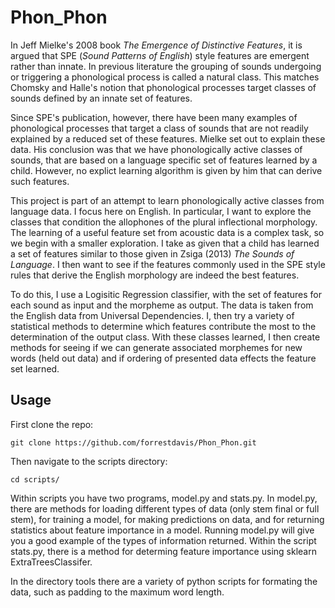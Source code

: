 # Phon_Phon
In Jeff Mielke's 2008 book *The Emergence of Distinctive Features*, it is argued
that SPE (*Sound Patterns of English*) style features are emergent rather than 
innate. In previous literature the grouping of sounds undergoing or triggering 
a phonological process is called a natural class. This matches Chomsky and Halle's 
notion that phonological processes target classes of sounds defined by an 
innate set of features. 

Since SPE's publication, however, there have been many examples of phonological 
processes that target a class of sounds that are not readily explained by 
a reduced set of these features. Mielke set out to explain these data. His conclusion
was that we have phonologically active classes of sounds, that are based 
on a language specific set of features learned by a child. However, no explict learning
algorithm is given by him that can derive such features. 

This project is part of an attempt to learn phonologically active classes from 
language data. I focus here on English. In particular, I want to explore
the classes that condition the allophones of the plural inflectional
morphology. The learning of a useful feature set from acoustic data is a complex
task, so we begin with a smaller exploration. I take as given that a child 
has learned a set of features similar to those given in Zsiga (2013) *The Sounds
of Language*. I then want to see if the features commonly used in the SPE style 
rules that derive the English morphology are indeed the best features.

To do this, I use a Logisitic Regression classifier, with the set of features for 
each sound as input and the morpheme as output. The data is taken from the 
English data from Universal Dependencies. I, then try a variety of statistical 
methods to determine which features contribute the most to the determination of the
output class. With these classes learned, I then create methods for seeing if we can 
generate associated morphemes for new words (held out data) and if ordering of 
presented data effects the feature set learned. 


## Usage

First clone the repo:

```
git clone https://github.com/forrestdavis/Phon_Phon.git
```

Then navigate to the scripts directory:

```
cd scripts/
```

Within scripts you have two programs, model.py and stats.py. In model.py, 
there are methods for loading different types of data (only stem final or
full stem), for training a model, for making predictions on data, and
for returning statistics about feature importance in a model. Running 
model.py will give you a good example of the types of information 
returned. Within the script stats.py, there is a method for determing
feature importance using sklearn ExtraTreesClassifer. 

In the directory tools there are a variety of python scripts for formating 
the data, such as padding to the maximum word length. 
